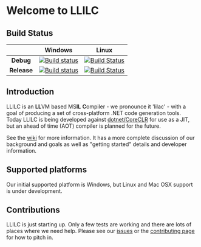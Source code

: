 # Welcome to LLILC

## Build Status
|   |Windows|Linux|
|:-:|:-:|:-:|
|**Debug**|[![Build status](http://dotnet-ci.cloudapp.net/job/dotnet_llilc_windows_debug_win64/badge/icon)](http://dotnet-ci.cloudapp.net/job/dotnet_llilc_windows_debug_win64/)|[![Build Status](http://dotnet-ci.cloudapp.net/job/dotnet_llilc_linux_debug/badge/icon)](http://dotnet-ci.cloudapp.net/job/dotnet_llilc_linux_debug/)|
|**Release**|[![Build status](http://dotnet-ci.cloudapp.net/job/dotnet_llilc_windows_release_win64/badge/icon)](http://dotnet-ci.cloudapp.net/job/dotnet_llilc_windows_release_win64/)|[![Build Status](http://dotnet-ci.cloudapp.net/job/dotnet_llilc_linux_release/badge/icon)](http://dotnet-ci.cloudapp.net/job/dotnet_llilc_linux_release/)|

## Introduction
LLILC is an **LL**VM based MS**IL** **C**ompiler - we pronounce it 'lilac' - with a goal of producing a set of cross-platform .NET code generation tools. Today LLILC is being developed against [dotnet/CoreCLR](https://github.com/dotnet/coreclr) for use as a JIT, but an ahead of time (AOT) compiler is planned for the future.  

See the [wiki](https://github.com/dotnet/llilc/wiki) for more information.  It has a more complete discussion of our background and goals as well as "getting started" details and developer information.

## Supported platforms
Our initial supported platform is Windows, but Linux and Mac OSX support is under development.


## Contributions
LLILC is just starting up.  Only a few tests are working and there are lots of places where we need help.  Please see our [issues](https://github.com/dotnet/llilc/issues) or the [contributing page](https://github.com/dotnet/llilc/wiki/Contributing) for how to pitch in.


